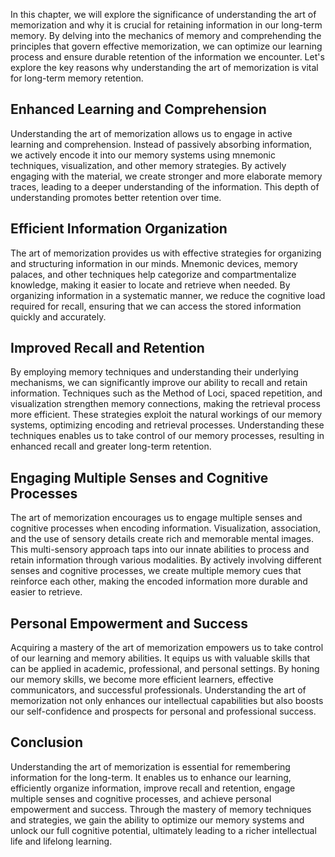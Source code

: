 
In this chapter, we will explore the significance of understanding the art of memorization and why it is crucial for retaining information in our long-term memory. By delving into the mechanics of memory and comprehending the principles that govern effective memorization, we can optimize our learning process and ensure durable retention of the information we encounter. Let's explore the key reasons why understanding the art of memorization is vital for long-term memory retention.

Enhanced Learning and Comprehension
-----------------------------------

Understanding the art of memorization allows us to engage in active learning and comprehension. Instead of passively absorbing information, we actively encode it into our memory systems using mnemonic techniques, visualization, and other memory strategies. By actively engaging with the material, we create stronger and more elaborate memory traces, leading to a deeper understanding of the information. This depth of understanding promotes better retention over time.

Efficient Information Organization
----------------------------------

The art of memorization provides us with effective strategies for organizing and structuring information in our minds. Mnemonic devices, memory palaces, and other techniques help categorize and compartmentalize knowledge, making it easier to locate and retrieve when needed. By organizing information in a systematic manner, we reduce the cognitive load required for recall, ensuring that we can access the stored information quickly and accurately.

Improved Recall and Retention
-----------------------------

By employing memory techniques and understanding their underlying mechanisms, we can significantly improve our ability to recall and retain information. Techniques such as the Method of Loci, spaced repetition, and visualization strengthen memory connections, making the retrieval process more efficient. These strategies exploit the natural workings of our memory systems, optimizing encoding and retrieval processes. Understanding these techniques enables us to take control of our memory processes, resulting in enhanced recall and greater long-term retention.

Engaging Multiple Senses and Cognitive Processes
------------------------------------------------

The art of memorization encourages us to engage multiple senses and cognitive processes when encoding information. Visualization, association, and the use of sensory details create rich and memorable mental images. This multi-sensory approach taps into our innate abilities to process and retain information through various modalities. By actively involving different senses and cognitive processes, we create multiple memory cues that reinforce each other, making the encoded information more durable and easier to retrieve.

Personal Empowerment and Success
--------------------------------

Acquiring a mastery of the art of memorization empowers us to take control of our learning and memory abilities. It equips us with valuable skills that can be applied in academic, professional, and personal settings. By honing our memory skills, we become more efficient learners, effective communicators, and successful professionals. Understanding the art of memorization not only enhances our intellectual capabilities but also boosts our self-confidence and prospects for personal and professional success.

Conclusion
----------

Understanding the art of memorization is essential for remembering information for the long-term. It enables us to enhance our learning, efficiently organize information, improve recall and retention, engage multiple senses and cognitive processes, and achieve personal empowerment and success. Through the mastery of memory techniques and strategies, we gain the ability to optimize our memory systems and unlock our full cognitive potential, ultimately leading to a richer intellectual life and lifelong learning.

